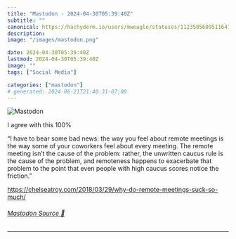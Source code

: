 ```yaml
---
title: "Mastodon - 2024-04-30T05:39:40Z"
subtitle: ""
canonical: https://hachyderm.io/users/mweagle/statuses/112358560951164773
description:
image: "/images/mastodon.png"

date: 2024-04-30T05:39:40Z
lastmod: 2024-04-30T05:39:40Z
image: ""
tags: ["Social Media"]

categories: ["mastodon"]
# generated: 2024-06-21T21:40:31-07:00
---
```

![Mastodon](/images/mastodon.png)

<p>I agree with this 100%</p><p>“I have to bear some bad news: the way you feel about remote meetings is the way some of your coworkers feel about every meeting. The remote meeting isn’t the cause of the problem: rather, the unwritten caucus rule is the cause of the problem, and remoteness happens to exacerbate that problem to the point that even people with high caucus scores notice the friction.”</p><p><a href="https://chelseatroy.com/2018/03/29/why-do-remote-meetings-suck-so-much/" target="_blank" rel="nofollow noopener noreferrer" translate="no"><span class="invisible">https://</span><span class="ellipsis">chelseatroy.com/2018/03/29/why</span><span class="invisible">-do-remote-meetings-suck-so-much/</span></a></p>


###### [Mastodon Source 🐘](https://hachyderm.io/@mweagle/112358560951164773)

___

